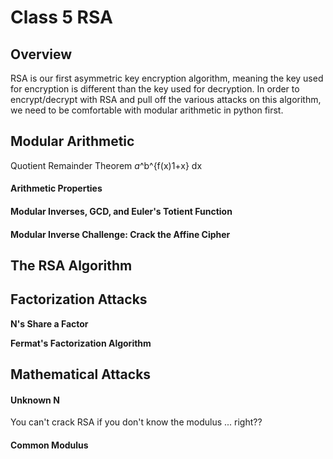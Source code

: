 # Class 5 RSA

## Overview

RSA is our first asymmetric key encryption algorithm, meaning the key used for encryption is different than the key used for decryption. In order to encrypt/decrypt with RSA and pull off the various attacks on this algorithm, we need to be comfortable with modular arithmetic in python first. 


## Modular Arithmetic
Quotient Remainder Theorem
<MATH>&int;_a_^b^{f(x)<over>1+x} dx</MATH>
#### Arithmetic Properties 

#### Modular Inverses, GCD, and Euler's Totient Function 

#### Modular Inverse Challenge: Crack the Affine Cipher

## The RSA Algorithm

## Factorization Attacks

**N's Share a Factor**

**Fermat's Factorization Algorithm** 

## Mathematical Attacks

#### Unknown N 
You can't crack RSA if you don't know the modulus ... right?? 

#### Common Modulus  






